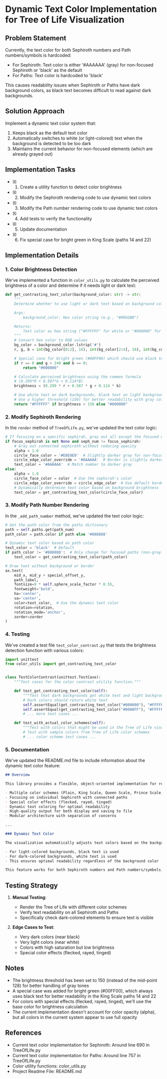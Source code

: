 # Dynamic Text Color Implementation for Tree of Life Visualization

## Problem Statement

Currently, the text color for both Sephiroth numbers and Path numbers/symbols is hardcoded:

- For Sephiroth: Text color is either '#AAAAAA' (gray) for non-focused Sephiroth or 'black' as the default
- For Paths: Text color is hardcoded to 'black'

This causes readability issues when Sephiroth or Paths have dark background colors, as black text becomes difficult to read against dark backgrounds.

## Solution Approach

Implement a dynamic text color system that:

1. Keeps black as the default text color
2. Automatically switches to white (or light-colored) text when the background is detected to be too dark
3. Maintains the current behavior for non-focused elements (which are already grayed out)

## Implementation Tasks

- [x] 1. Create a utility function to detect color brightness
- [x] 2. Modify the Sephiroth rendering code to use dynamic text colors
- [x] 3. Modify the Path number rendering code to use dynamic text colors
- [x] 4. Add tests to verify the functionality
- [x] 5. Update documentation
- [x] 6. Fix special case for bright green in King Scale (paths 14 and 22)

## Implementation Details

### 1. Color Brightness Detection

We've implemented a function in `color_utils.py` to calculate the perceived brightness of a color and determine if it needs light or dark text:

```python
def get_contrasting_text_color(background_color: str) -> str:
    """
    Determine whether to use light or dark text based on background color brightness.

    Args:
        background_color: Hex color string (e.g., "#RRGGBB")

    Returns:
        Text color as hex string ("#FFFFFF" for white or "#000000" for black)
    """
    # Convert hex color to RGB values
    bg_color = background_color.lstrip('#')
    r, g, b = int(bg_color[0:2], 16), int(bg_color[2:4], 16), int(bg_color[4:6], 16)

    # Special case for bright green (#00FF00) which should use black text
    if r == 0 and g > 240 and b == 0:
        return "#000000"

    # Calculate perceived brightness using the common formula
    # (0.299*R + 0.587*G + 0.114*B)
    brightness = (0.299 * r + 0.587 * g + 0.114 * b)

    # Use white text on dark backgrounds, black text on light backgrounds
    # Use a higher threshold (150) for better readability with gray colors
    return "#FFFFFF" if brightness < 150 else "#000000"
```

### 2. Modify Sephiroth Rendering

In the `render` method of `TreeOfLife.py`, we've updated the text color logic:

```python
# If focusing on a specific sephirah, gray out all except the focused one
if focus_sephirah is not None and seph_num != focus_sephirah:
    # Gray out connected sephiroth without reducing opacity
    alpha = 1.0
    circle_face_color = '#E0E0E0'  # Slightly darker gray for non-focused sephiroth
    circle_edge_color_override = '#AAAAAA'  # Border is slightly darker gray
    text_color = '#AAAAAA'  # Match number to darker gray
else:
    alpha = 1.0
    circle_face_color = color  # Use the sephirah's color
    circle_edge_color_override = circle_edge_color  # Use default border color
    # Dynamically determine text color based on background brightness
    text_color = get_contrasting_text_color(circle_face_color)
```

### 3. Modify Path Number Rendering

In the `_add_path_number` method, we've updated the text color logic:

```python
# Get the path color from the paths dictionary
path = self.paths.get(path_num)
path_color = path.color if path else '#888888'

# Dynamic text color based on path color
text_color = 'black'  # Default
if path_color != '#888888':  # Only change for focused paths (non-gray)
    text_color = get_contrasting_text_color(path_color)

# Draw text without background or border
ax.text(
    mid_x, mid_y + special_offset_y,
    path_label,
    fontsize=9 * self.sphere_scale_factor * 0.55,
    fontweight='bold',
    ha='center',
    va='center',
    color=text_color,  # Use the dynamic text color
    rotation=rotation,
    rotation_mode='anchor',
    zorder=zorder
)
```

### 4. Testing

We've created a test file `test_color_contrast.py` that tests the brightness detection function with various colors:

```python
import unittest
from color_utils import get_contrasting_text_color


class TestColorContrast(unittest.TestCase):
    """Test cases for the color contrast utility function."""

    def test_get_contrasting_text_color(self):
        """Test that dark backgrounds get white text and light backgrounds get black text."""
        # Dark colors should return white text
        self.assertEqual(get_contrasting_text_color("#000000"), "#FFFFFF")  # Black
        self.assertEqual(get_contrasting_text_color("#0000FF"), "#FFFFFF")  # Blue
        # ... more test cases ...

    def test_with_actual_color_schemes(self):
        """Test with colors that might be used in the Tree of Life visualization."""
        # Test with sample colors from Tree of Life color schemes
        # ... color scheme test cases ...
```

### 5. Documentation

We've updated the README.md file to include information about the dynamic text color feature:

```markdown
## Overview

This library provides a flexible, object-oriented implementation for rendering the Kabbalistic Tree of Life. It supports:

- Multiple color schemes (Plain, King Scale, Queen Scale, Prince Scale, Princess Scale)
- Focusing on individual Sephiroth with connected paths
- Special color effects (flecked, rayed, tinged)
- Dynamic text coloring for optimal readability
- High-quality output for both display and saving to file
- Modular architecture with separation of concerns

...

### Dynamic Text Color

The visualization automatically adjusts text colors based on the background brightness:

- For light-colored backgrounds, black text is used
- For dark-colored backgrounds, white text is used
- This ensures optimal readability regardless of the background color

This feature works for both Sephiroth numbers and Path numbers/symbols, and maintains the current behavior for non-focused elements (which are grayed out).
```

## Testing Strategy

1. **Manual Testing**:

   - Render the Tree of Life with different color schemes
   - Verify text readability on all Sephiroth and Paths
   - Specifically check dark-colored elements to ensure text is visible

2. **Edge Cases to Test**:
   - Very dark colors (near black)
   - Very light colors (near white)
   - Colors with high saturation but low brightness
   - Special color effects (flecked, rayed, tinged)

## Notes

- The brightness threshold has been set to 150 (instead of the mid-point 128) for better handling of gray tones
- A special case was added for bright green (#00FF00), which always uses black text for better readability in the King Scale paths 14 and 22
- For colors with special effects (flecked, rayed, tinged), we'll use the base color for brightness calculation
- The current implementation doesn't account for color opacity (alpha), but all colors in the current system appear to use full opacity

## References

- Current text color implementation for Sephiroth: Around line 690 in TreeOfLife.py
- Current text color implementation for Paths: Around line 757 in TreeOfLife.py
- Color utility functions: color_utils.py
- Project Readme File: README.md

